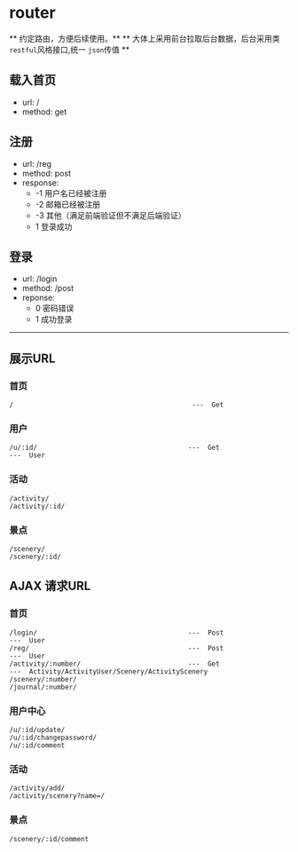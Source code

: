 # router

** 约定路由，方便后续使用。**
** 大体上采用前台拉取后台数据，后台采用类`restful`风格接口,统一 `json`传值 **

## 载入首页

+ url: /
+ method: get

## 注册
+ url: /reg
+ method: post
+ response:
  * -1  用户名已经被注册
  * -2  邮箱已经被注册
  * -3  其他（满足前端验证但不满足后端验证）
  * 1   登录成功

## 登录
+ url: /login
+ method: /post
+ reponse:
  * 0  密码错误
  * 1  成功登录




















*********************************

## 展示URL

### 首页
```
/                                             ---  Get
```

### 用户
```
/u/:id/                                      ---  Get                    ---  User
```

### 活动
```
/activity/
/activity/:id/
```

### 景点
```
/scenery/
/scenery/:id/
```


## AJAX 请求URL

### 首页
```
/login/                                      ---  Post                   ---  User
/reg/                                        ---  Post                   ---  User
/activity/:number/                           ---  Get                    ---  Activity/ActivityUser/Scenery/ActivityScenery
/scenery/:number/
/journal/:number/
```

### 用户中心
```
/u/:id/update/
/u/:id/changepassword/
/u/:id/comment
```

### 活动
```
/activity/add/
/activity/scenery?name=/
```

### 景点
```
/scenery/:id/comment
```

